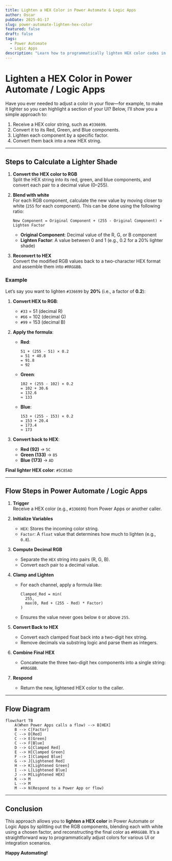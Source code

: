 ```yaml
---
title: Lighten a HEX Color in Power Automate & Logic Apps
author: Oscar
pubDate: 2025-01-17
slug: power-automate-lighten-hex-color
featured: false
draft: false
tags:
  - Power Automate
  - Logic Apps
description: "Learn how to programmatically lighten HEX color codes in Power Automate and Logic Apps using simple mathematical calculations and color space conversion techniques."
---
```



# Lighten a HEX Color in Power Automate / Logic Apps

Have you ever needed to adjust a color in your flow—for example, to make it lighter so you can highlight a section of your UI? Below, I’ll show you a simple approach to:

1. Receive a HEX color string, such as `#336699`.
2. Convert it to its Red, Green, and Blue components.
3. Lighten each component by a specific factor.
4. Convert them back into a new HEX string.

---

## Steps to Calculate a Lighter Shade

1. **Convert the HEX color to RGB**  
   Split the HEX string into its red, green, and blue components, and convert each pair to a decimal value (0–255).

2. **Blend with white**  
   For each RGB component, calculate the new value by moving closer to white (`255` for each component). This can be done using the following ratio:

   ```
   New Component = Original Component + (255 - Original Component) × Lighten Factor
   ```

   - **Original Component**: Decimal value of the R, G, or B component  
   - **Lighten Factor**: A value between 0 and 1 (e.g., 0.2 for a 20% lighter shade)

3. **Reconvert to HEX**  
   Convert the modified RGB values back to a two-character HEX format and assemble them into `#RRGGBB`.

### Example

Let’s say you want to lighten `#336699` by **20%** (i.e., a factor of **0.2**):

1. **Convert HEX to RGB**:
   - `#33` = 51 (decimal R)
   - `#66` = 102 (decimal G)
   - `#99` = 153 (decimal B)

2. **Apply the formula**:

   - **Red**:
     ```
     51 + (255 - 51) × 0.2
     = 51 + 40.8
     = 91.8
     ≈ 92
     ```
   - **Green**:
     ```
     102 + (255 - 102) × 0.2
     = 102 + 30.6
     = 132.6
     ≈ 133
     ```
   - **Blue**:
     ```
     153 + (255 - 153) × 0.2
     = 153 + 20.4
     = 173.4
     ≈ 173
     ```

3. **Convert back to HEX**:
   - **Red (92)** → `5C`
   - **Green (133)** → `85`
   - **Blue (173)** → `AD`

**Final lighter HEX color**: `#5C85AD`

---

## Flow Steps in Power Automate / Logic Apps

1. **Trigger**  
   Receive a HEX color (e.g., `#336699`) from Power Apps or another caller.

2. **Initialize Variables**  
   - `HEX`: Stores the incoming color string.  
   - `Factor`: A `float` value that determines how much to lighten (e.g., `0.8`).

3. **Compute Decimal RGB**  
   - Separate the `HEX` string into pairs (R, G, B).
   - Convert each pair to a decimal value.

4. **Clamp and Lighten**  
   - For each channel, apply a formula like:
     ```
     Clamped_Red = min(
       255,
       max(0, Red + (255 - Red) * Factor)
     )
     ```
   - Ensures the value never goes below `0` or above `255`.

5. **Convert Back to HEX**  
   - Convert each clamped float back into a two-digit hex string.
   - Remove decimals via substring logic and parse them as integers.

6. **Combine Final HEX**  
   - Concatenate the three two-digit hex components into a single string: `#RRGGBB`.

7. **Respond**  
   - Return the new, lightened HEX color to the caller.

---

## Flow Diagram

```mermaid
flowchart TB
    A(When Power Apps calls a flow) --> B[HEX]
    B --> C[Factor]
    C --> D[Red]
    C --> E[Green]
    C --> F[Blue]
    D --> G[Clamped Red]
    E --> H[Clamped Green]
    F --> I[Clamped Blue]
    G --> J[Lightened Red]
    H --> K[Lightened Green]
    I --> L[Lightened Blue]
    J --> M[Lightened HEX]
    K --> M
    L --> M
    M --> N(Respond to a Power App or flow)
```

---

## Conclusion

This approach allows you to **lighten a HEX color** in Power Automate or Logic Apps by splitting out the RGB components, blending each with white using a chosen factor, and reconstructing the final color as `#RRGGBB`. It’s a straightforward way to programmatically adjust colors for various UI or integration scenarios.

**Happy Automating!**
